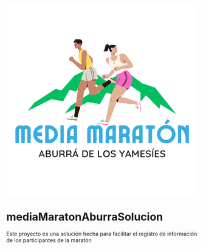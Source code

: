 <p align="center">
  <img src="https://github.com/Applepie46/mediaMaratonAburraSolucion/blob/master/public/images/logos/logoNoBg.png" />
</p>

# mediaMaratonAburraSolucion
Este proyecto es una solución hecha para facilitar el registro de información de los participantes de la maratón
